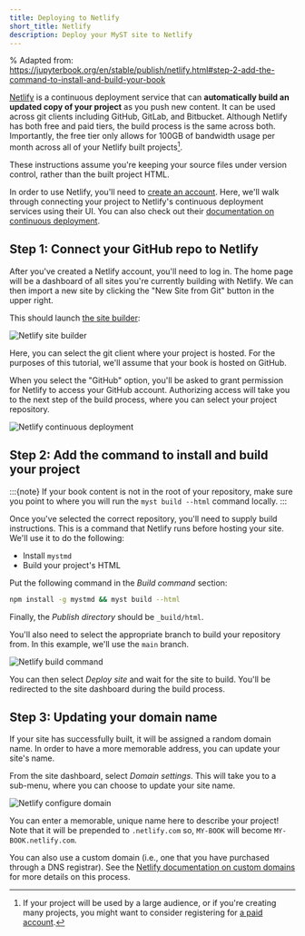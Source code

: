```yaml
---
title: Deploying to Netlify
short_title: Netlify
description: Deploy your MyST site to Netlify
---
```


% Adapted from: https://jupyterbook.org/en/stable/publish/netlify.html#step-2-add-the-command-to-install-and-build-your-book

[Netlify](https://www.netlify.com/) is a continuous deployment service that can
**automatically build an updated copy of your project** as you push new content.
It can be used across git clients including GitHub, GitLab, and Bitbucket.
Although Netlify has both free and paid tiers, the build process is the same across both.
Importantly, the free tier only allows for 100GB of bandwidth usage per month across all of your Netlify built projects[^pricing].

[^pricing]: If your project will be used by a large audience, or if you're creating many projects, you might want to consider registering for [a paid account](https://www.netlify.com/pricing/).

These instructions assume you're keeping your source files under version control,
rather than the built project HTML.

In order to use Netlify, you'll need to [create an account](https://app.netlify.com/signup).
Here, we'll walk through connecting your project to Netlify's continuous deployment services using their UI.
You can also check out their [documentation on continuous deployment](https://www.netlify.com/docs/continuous-deployment/).

## Step 1: Connect your GitHub repo to Netlify

After you've created a Netlify account, you'll need to log in.
The home page will be a dashboard of all sites you're currently building with Netlify.
We can then import a new site by clicking the "New Site from Git" button in the upper right.

This should launch [the site builder](https://app.netlify.com/start):

![Netlify site builder](./images/netlify-new-site.png)

Here, you can select the git client where your project is hosted.
For the purposes of this tutorial, we'll assume that your book is hosted on GitHub.

When you select the "GitHub" option, you'll be asked to grant permission for Netlify to access your GitHub account.
Authorizing access will take you to the next step of the build process, where you can select your project repository.

![Netlify continuous deployment](./images/netlify-cd.png)

## Step 2: Add the command to install and build your project

:::{note}
If your book content is not in the root of your repository, make sure you point to
where you will run the `myst build --html` command locally.
:::

Once you've selected the correct repository, you'll need to supply build instructions.
This is a command that Netlify runs before hosting your site. We'll use it to do the
following:

- Install `mystmd`
- Build your project's HTML

Put the following command in the _Build command_ section:

```bash
npm install -g mystmd && myst build --html
```

Finally, the _Publish directory_ should be `_build/html`.

You'll also need to select the appropriate branch to build your repository from.
In this example, we'll use the `main` branch.

![Netlify build command](./images/netlify-build-settings.png)

You can then select _Deploy site_ and wait for the site to build.
You'll be redirected to the site dashboard during the build process.

## Step 3: Updating your domain name

If your site has successfully built, it will be assigned a random domain name.
In order to have a more memorable address, you can update your site's name.

From the site dashboard, select _Domain settings_.
This will take you to a sub-menu, where you can choose to update your site name.

![Netlify configure domain](./images/netlify-domains.png)

You can enter a memorable, unique name here to describe your project!
Note that it will be prepended to `.netlify.com` so, `MY-BOOK` will become `MY-BOOK.netlify.com`.

You can also use a custom domain (i.e., one that you have purchased through a DNS registrar).
See the [Netlify documentation on custom domains](https://www.netlify.com/docs/custom-domains/) for more details on this process.

<!--
## Step 4: Adding Compute

You can also install dependencies for executing notebooks, this will require a few changes to your configuration above.

:::{warning}
The default Netlify Python environment is Python 2.7.
You should update the Python environment by including a `runtime.txt` file in your repository,
as detailed in [the Netlify documentation](https://www.netlify.com/docs/build-settings/#build-environment-variables).

For a full list of available environments,
please see the [Netlify build image details](https://github.com/netlify/build-image/blob/xenial/included_software.md#languages).
:::

:::{note}
Ensure that project's version in your `requirements.txt` file is at least
`0.7.0`.
:::
 -->
